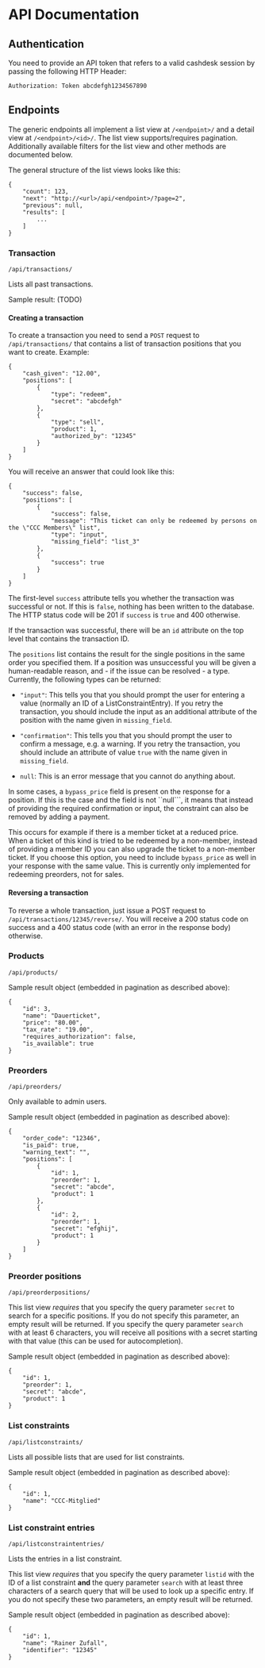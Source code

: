 # API Documentation

## Authentication

You need to provide an API token that refers to a valid cashdesk session by passing
the following HTTP Header:

    Authorization: Token abcdefgh1234567890

## Endpoints

The generic endpoints all implement a list view at ``/<endpoint>/`` and a detail view
at ``/<endpoint>/<id>/``. The list view supports/requires pagination.
Additionally available filters for the list view and other methods are
documented below.

The general structure of the list views looks like this:

    {
        "count": 123,
        "next": "http://<url>/api/<endpoint>/?page=2",
        "previous": null,
        "results": [
            ...
        ]
    }

### Transaction

``/api/transactions/``

Lists all past transactions.

Sample result: (TODO)

#### Creating a transaction

To create a transaction you need to send a ``POST`` request to ``/api/transactions/`` that
contains a list of transaction positions that you want to create. Example:

    {
        "cash_given": "12.00",
        "positions": [
            {
                "type": "redeem",
                "secret": "abcdefgh"
            },
            {
                "type": "sell",
                "product": 1,
                "authorized_by": "12345"
            }
        ]
    }
    
You will receive an answer that could look like this:

    {
        "success": false,
        "positions": [
            {
                "success": false,
                "message": "This ticket can only be redeemed by persons on the \"CCC Members\" list",
                "type": "input",
                "missing_field": "list_3"
            },
            {
                "success": true
            }
        ]
    }
  
The first-level ``success`` attribute tells you whether the transaction was successful or
not. If this is ``false``, nothing has been written to the database. The HTTP status code will 
be 201 if ``success`` is ``true`` and 400 otherwise.

If the transaction was successful, there will be an ``id`` attribute on the top level that contains
the transaction ID.

The ``positions`` list contains the result for the single positions in the same order you specified them. 
If a position was unsuccessful you will be given a human-readable reason, and - if the issue can be resolved - a
type. Currently, the following types can be returned:

* ``"input"``: This tells you that you should prompt the user for entering a value (normally an ID
  of a ListConstraintEntry). If you retry the transaction, you should include the input as an additional
  attribute of the position with the name given in ``missing_field``.
  
* ``"confirmation"``: This tells you that you should prompt the user to confirm a message, e.g. a warning.
  If you retry the transaction, you should include an attribute of value ``true`` with the name given in
  ``missing_field``.
  
* ``null``: This is an error message that you cannot do anything about.

In some cases, a ``bypass_price`` field is present on the response for a position. If this is the case and the field
is not ``null```, it means that instead of providing the required confirmation or input, the constraint can also be
removed by adding a payment.

This occurs for example if there is a member ticket at a reduced price. When a ticket of this kind is tried to be
redeemed by a non-member, instead of providing a member ID you can also upgrade the ticket to a non-member ticket.
If you choose this option, you need to include ``bypass_price`` as well in your response with the same value. This
is currently only implemented for redeeming preorders, not for sales.

#### Reversing a transaction

To reverse a whole transaction, just issue a POST request to ``/api/transactions/12345/reverse/``. You will
receive a 200 status code on success and a 400 status code (with an error in the response body) otherwise.

### Products

``/api/products/``

Sample result object (embedded in pagination as described above):

    {
        "id": 3,
        "name": "Dauerticket",
        "price": "80.00",
        "tax_rate": "19.00",
        "requires_authorization": false,
        "is_available": true
    }

### Preorders

``/api/preorders/``

Only available to admin users. 

Sample result object (embedded in pagination as described above):

    {
        "order_code": "12346",
        "is_paid": true,
        "warning_text": "",
        "positions": [
            {
                "id": 1,
                "preorder": 1,
                "secret": "abcde",
                "product": 1
            },
            {
                "id": 2,
                "preorder": 1,
                "secret": "efghij",
                "product": 1
            }
        ]
    }


### Preorder positions

``/api/preorderpositions/``

This list view *requires* that you specify the query parameter ``secret``
to search for a specific positions. If you do not specify this parameter,
an empty result will be returned. If you specify the query parameter
``search`` with at least 6 characters, you will receive all positions with
a secret starting with that value (this can be used for autocompletion).

Sample result object (embedded in pagination as described above):

    {
        "id": 1,
        "preorder": 1,
        "secret": "abcde",
        "product": 1
    }

### List constraints

``/api/listconstraints/``

Lists all possible lists that are used for list constraints.

Sample result object (embedded in pagination as described above):

    {
        "id": 1,
        "name": "CCC-Mitglied"
    }
  
### List constraint entries

``/api/listconstraintentries/``

Lists the entries in a list constraint.

This list view *requires* that you specify the query parameter ``listid``
with the ID of a list constraint **and** the query parameter ``search`` 
with at least three characters of a search query that will be used to look
up a specific entry.
If you do not specify these two parameters, an empty result will be returned.

Sample result object (embedded in pagination as described above):

    {
        "id": 1,
        "name": "Rainer Zufall",
        "identifier": "12345"
    }
